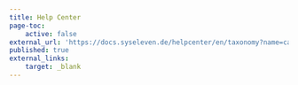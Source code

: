 ```yaml
---
title: Help Center
page-toc:
    active: false
external_url: 'https://docs.syseleven.de/helpcenter/en/taxonomy?name=category&val=MetaKube'
published: true
external_links:
    target: _blank
---
```


